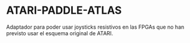 # ATARI-PADDLE-ATLAS
Adaptador para poder usar joysticks resistivos en las FPGAs que no han previsto usar el esquema original de ATARI.
